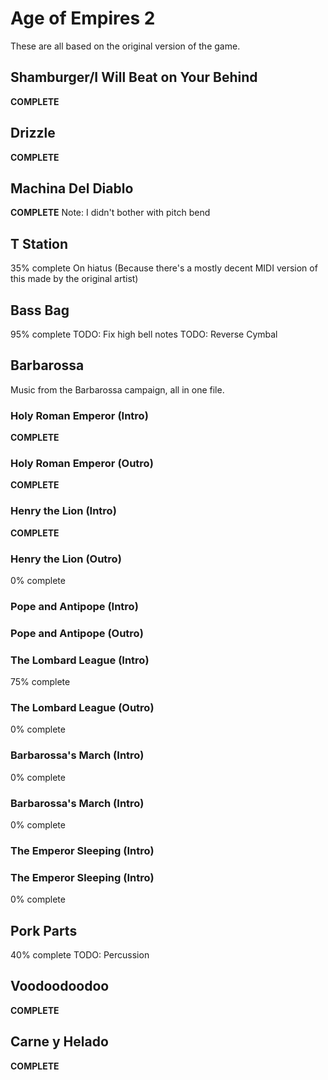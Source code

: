 # Age of Empires 2
These are all based on the original version of the game.

## Shamburger/I Will Beat on Your Behind
**COMPLETE**

## Drizzle
**COMPLETE**

## Machina Del Diablo
**COMPLETE**
Note: I didn't bother with pitch bend

## T Station
35% complete
On hiatus (Because there's a mostly decent MIDI version of this made by the original artist)

## Bass Bag
95% complete
TODO: Fix high bell notes
TODO: Reverse Cymbal

## Barbarossa
Music from the Barbarossa campaign, all in one file.

### Holy Roman Emperor (Intro)
**COMPLETE**

### Holy Roman Emperor (Outro)
**COMPLETE**

### Henry the Lion (Intro)
**COMPLETE**

### Henry the Lion (Outro)
0% complete

### Pope and Antipope (Intro)

### Pope and Antipope (Outro)

### The Lombard League (Intro)
75% complete

### The Lombard League (Outro)
0% complete

### Barbarossa's March (Intro)
0% complete

### Barbarossa's March (Intro)
0% complete

### The Emperor Sleeping (Intro)

### The Emperor Sleeping (Intro)
0% complete

## Pork Parts
40% complete
TODO: Percussion

## Voodoodoodoo
**COMPLETE**

## Carne y Helado
**COMPLETE**
